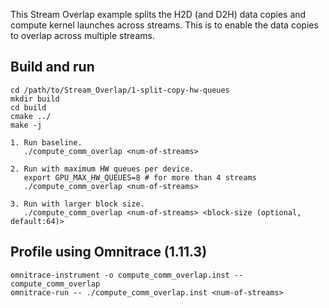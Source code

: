 This Stream Overlap example splits the H2D (and D2H) data copies and compute kernel
launches across streams. This is to enable the data copies to overlap across
multiple streams.

## Build and run
```
cd /path/to/Stream_Overlap/1-split-copy-hw-queues
mkdir build
cd build
cmake ../
make -j

1. Run baseline.
   ./compute_comm_overlap <num-of-streams>

2. Run with maximum HW queues per device.
   export GPU_MAX_HW_QUEUES=8 # for more than 4 streams
   ./compute_comm_overlap <num-of-streams>

3. Run with larger block size.
   ./compute_comm_overlap <num-of-streams> <block-size (optional, default:64)>
```

## Profile using Omnitrace (1.11.3)
```
omnitrace-instrument -o compute_comm_overlap.inst -- compute_comm_overlap
omnitrace-run -- ./compute_comm_overlap.inst <num-of-streams>
```
